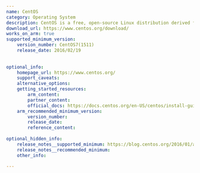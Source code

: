 ```yaml
---
name: CentOS
category: Operating System
description: CentOS is a free, open-source Linux distribution derived from Red Hat Enterprise Linux, designed for stability and performance.
download_url: https://www.centos.org/download/
works_on_arm: true
supported_minimum_version:
    version_number: CentOS7(1511)
    release_date: 2016/02/19
 
 
optional_info:
    homepage_url: https://www.centos.org/
    support_caveats:
    alternative_options:
    getting_started_resources:
        arm_content:
        partner_content:
        official_docs: https://docs.centos.org/en-US/centos/install-guide/Simple_Installation/
    arm_recommended_minimum_version:
        version_number:
        release_date:
        reference_content:
 
optional_hidden_info:
    release_notes__supported_minimum: https://blog.centos.org/2016/01/alternative-architectures-abound-in-centos-7-1511/
    release_notes__recommended_minimum:
    other_info:
 
---
```

